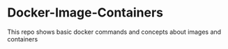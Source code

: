 # Docker-Image-Containers
This repo shows basic docker commands and concepts about images and containers

